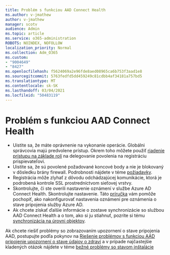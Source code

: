 ```yaml
---
title: Problém s funkciou AAD Connect Health
ms.author: v-jmathew
author: v-jmathew
manager: scotv
audience: Admin
ms.topic: article
ms.service: o365-administration
ROBOTS: NOINDEX, NOFOLLOW
localization_priority: Normal
ms.collection: Adm_O365
ms.custom:
- "9004649"
- "8427"
ms.openlocfilehash: f5624069a2e96fde8aed08965ca6b753f3aad1e8
ms.sourcegitcommit: 5763fedfd5dd459249c81cdbb4af34181a757bd5
ms.translationtype: MT
ms.contentlocale: sk-SK
ms.lasthandoff: 03/04/2021
ms.locfileid: "50483119"
---
```

# <a name="problem-with-aad-connect-health"></a>Problém s funkciou AAD Connect Health

- Uistite sa, že máte oprávnenie na vykonanie operácie. Globálni správcovia majú predvolene prístup. Okrem toho môžete použiť [riadenie prístupu na základe rolí](https://docs.microsoft.com/azure/active-directory/connect-health/active-directory-aadconnect-health-operations) na delegovanie povolenia na registráciu prispievateľovi.
- Uistite sa, že sú povolené požadované koncové body a nie je blokovaný v dôsledku brány firewall. Podrobnosti nájdete v téme [požiadavky](https://docs.microsoft.com/azure/active-directory/hybrid/how-to-connect-health-agent-install).
- Registrácia môže zlyhať z dôvodu odchádzajúcej komunikácie, ktorá je podrobená kontrole SSL prostredníctvom sieťovej vrstvy.
- Skontrolujte, či ste overili nastavenie oznámení v službe Azure AD Connect Health. Skontrolujte nastavenie. Táto [príručka](https://docs.microsoft.com/azure/active-directory/hybrid/how-to-connect-health-operations) vám pomôže pochopiť, ako nakonfigurovať nastavenia oznámení pre oznámenia o stave pripojenia služby Azure AD.
- Ak chcete získať ďalšie informácie o zostave synchronizácie so službou AAD Connect Health a o tom, ako si ju stiahnuť, pozrite si tému [synchronizácia na úrovni objektov](https://docs.microsoft.com/azure/active-directory/hybrid/how-to-connect-health-sync).

Ak chcete riešiť problémy so zobrazovaním upozornení o stave pripojenia AAD, postupujte podľa pokynov na [Riešenie problémov s funkciou AAD pripojenie upozornení o stave údajov o zdraví](https://docs.microsoft.com/azure/active-directory/hybrid/how-to-connect-health-data-freshness) a v prípade najčastejšie kladených otázok nájdete v téme [bežné problémy so stavom inštalácie](https://docs.microsoft.com/azure/active-directory/hybrid/reference-connect-health-faq)
